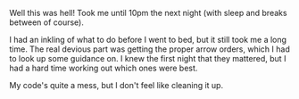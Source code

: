 Well this was hell! Took me until 10pm the next night (with sleep and breaks between of course).

I had an inkling of what to do before I went to bed, but it still took me a long time. The real devious part was getting the proper arrow orders, which I had to look up some guidance on. I knew the first night that they mattered, but I had a hard time working out which ones were best.

My code's quite a mess, but I don't feel like cleaning it up.
